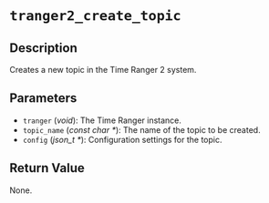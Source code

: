 # `tranger2_create_topic`

## Description
Creates a new topic in the Time Ranger 2 system.

## Parameters
- `tranger` (*void*): The Time Ranger instance.
- `topic_name` (*const char \**): The name of the topic to be created.
- `config` (*json_t \**): Configuration settings for the topic.

## Return Value
None.
